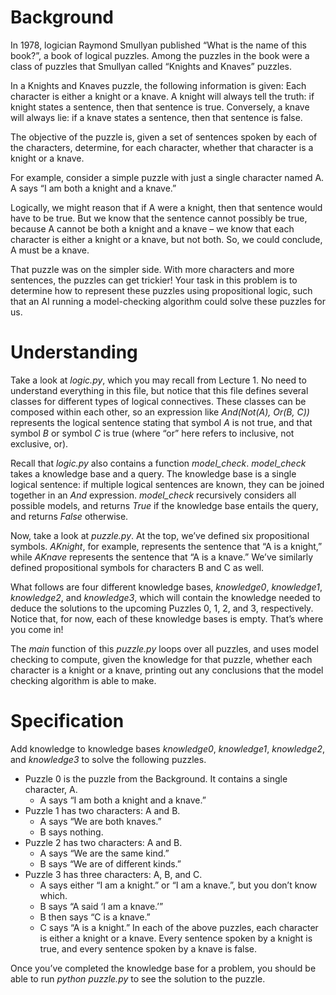 # Background
In 1978, logician Raymond Smullyan published “What is the name of this book?”, a book of logical puzzles. Among the puzzles in the book were a class of puzzles that Smullyan called “Knights and Knaves” puzzles.

In a Knights and Knaves puzzle, the following information is given: Each character is either a knight or a knave. A knight will always tell the truth: if knight states a sentence, then that sentence is true. Conversely, a knave will always lie: if a knave states a sentence, then that sentence is false.

The objective of the puzzle is, given a set of sentences spoken by each of the characters, determine, for each character, whether that character is a knight or a knave.

For example, consider a simple puzzle with just a single character named A. A says “I am both a knight and a knave.”

Logically, we might reason that if A were a knight, then that sentence would have to be true. But we know that the sentence cannot possibly be true, because A cannot be both a knight and a knave – we know that each character is either a knight or a knave, but not both. So, we could conclude, A must be a knave.

That puzzle was on the simpler side. With more characters and more sentences, the puzzles can get trickier! Your task in this problem is to determine how to represent these puzzles using propositional logic, such that an AI running a model-checking algorithm could solve these puzzles for us.

# Understanding
Take a look at *logic.py*, which you may recall from Lecture 1. No need to understand everything in this file, but notice that this file defines several classes for different types of logical connectives. These classes can be composed within each other, so an expression like *And(Not(A), Or(B, C))* represents the logical sentence stating that symbol *A* is not true, and that symbol *B* or symbol *C* is true (where “or” here refers to inclusive, not exclusive, or).

Recall that *logic.py* also contains a function *model_check*. *model_check* takes a knowledge base and a query. The knowledge base is a single logical sentence: if multiple logical sentences are known, they can be joined together in an *And* expression. *model_check* recursively considers all possible models, and returns *True* if the knowledge base entails the query, and returns *False* otherwise.

Now, take a look at *puzzle.py*. At the top, we’ve defined six propositional symbols. *AKnight*, for example, represents the sentence that “A is a knight,” while *AKnave* represents the sentence that “A is a knave.” We’ve similarly defined propositional symbols for characters B and C as well.

What follows are four different knowledge bases, *knowledge0*, *knowledge1*, *knowledge2*, and *knowledge3*, which will contain the knowledge needed to deduce the solutions to the upcoming Puzzles 0, 1, 2, and 3, respectively. Notice that, for now, each of these knowledge bases is empty. That’s where you come in!

The *main* function of this *puzzle.py* loops over all puzzles, and uses model checking to compute, given the knowledge for that puzzle, whether each character is a knight or a knave, printing out any conclusions that the model checking algorithm is able to make.

# Specification
Add knowledge to knowledge bases *knowledge0*, *knowledge1*, *knowledge2*, and *knowledge3* to solve the following puzzles.

* Puzzle 0 is the puzzle from the Background. It contains a single character, A.
  * A says “I am both a knight and a knave.”
* Puzzle 1 has two characters: A and B.
  * A says “We are both knaves.”
  * B says nothing.
* Puzzle 2 has two characters: A and B.
  * A says “We are the same kind.”
  * B says “We are of different kinds.”
* Puzzle 3 has three characters: A, B, and C.
  * A says either “I am a knight.” or “I am a knave.”, but you don’t know which.
  * B says “A said ‘I am a knave.’”
  * B then says “C is a knave.”
  * C says “A is a knight.”
In each of the above puzzles, each character is either a knight or a knave. Every sentence spoken by a knight is true, and every sentence spoken by a knave is false.

Once you’ve completed the knowledge base for a problem, you should be able to run *python puzzle.py* to see the solution to the puzzle.
